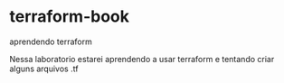 # terraform-book
aprendendo terraform

Nessa laboratorio estarei aprendendo a usar terraform e tentando criar alguns arquivos .tf

